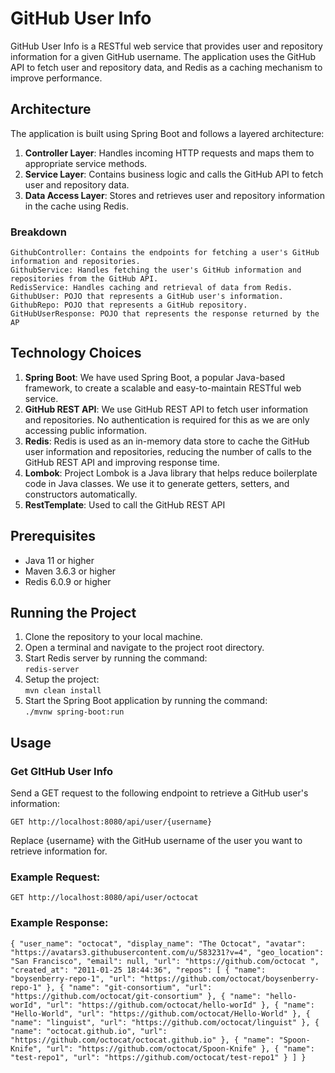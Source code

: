 # GitHub User Info

GitHub User Info is a RESTful web service that provides user and repository information for a given 
GitHub username. The application uses the GitHub API to fetch user and repository data, and 
Redis as a caching mechanism to improve performance.

## Architecture

The application is built using Spring Boot and follows a layered architecture:

1. **Controller Layer**: Handles incoming HTTP requests and maps them to appropriate service methods.
2. **Service Layer**: Contains business logic and calls the GitHub API to fetch user and repository data.
3. **Data Access Layer**: Stores and retrieves user and repository information in the cache using Redis.

### Breakdown

    GithubController: Contains the endpoints for fetching a user's GitHub information and repositories.
    GithubService: Handles fetching the user's GitHub information and repositories from the GitHub API.
    RedisService: Handles caching and retrieval of data from Redis.
    GithubUser: POJO that represents a GitHub user's information.
    GithubRepo: POJO that represents a GitHub repository.
    GitHubUserResponse: POJO that represents the response returned by the AP

## Technology Choices
1. **Spring Boot**: We have used Spring Boot, a popular Java-based framework, to create a scalable and easy-to-maintain RESTful web service.
2. **GitHub REST API**: We use GitHub REST API to fetch user information and repositories. No authentication is required for this as we are only accessing public information.
3. **Redis**: Redis is used as an in-memory data store to cache the GitHub user information and repositories, reducing the number of calls to the GitHub REST API and improving response time.
4. **Lombok**: Project Lombok is a Java library that helps reduce boilerplate code in Java classes. We use it to generate getters, setters, and constructors automatically.
5. **RestTemplate**: Used to call the GitHub REST API

## Prerequisites

- Java 11 or higher
- Maven 3.6.3 or higher
- Redis 6.0.9 or higher

## Running the Project

1. Clone the repository to your local machine.
2. Open a terminal and navigate to the project root directory.
3. Start Redis server by running the command:\
``redis-server``
4. Setup the project:\
``mvn clean install``
5. Start the Spring Boot application by running the command:\
``./mvnw spring-boot:run``

## Usage
### Get GItHub User Info
Send a GET request to the following endpoint to retrieve a GitHub user's information:

``GET http://localhost:8080/api/user/{username}``

Replace {username} with the GitHub username of the user you want to retrieve information for.

### Example Request: 
``GET http://localhost:8080/api/user/octocat``

### Example Response:
``{
"user_name": "octocat",
"display_name": "The Octocat",
"avatar": "https://avatars3.githubusercontent.com/u/583231?v=4",
"geo_location": "San Francisco",
"email": null,
"url": "https://github.com/octocat ",
"created_at": "2011-01-25 18:44:36",
"repos": [
{
"name": "boysenberry-repo-1",
"url": "https://github.com/octocat/boysenberry-repo-1"
},
{
"name": "git-consortium",
"url": "https://github.com/octocat/git-consortium"
},
{
"name": "hello-worId",
"url": "https://github.com/octocat/hello-worId"
},
{
"name": "Hello-World",
"url": "https://github.com/octocat/Hello-World"
},
{
"name": "linguist",
"url": "https://github.com/octocat/linguist"
},
{
"name": "octocat.github.io",
"url": "https://github.com/octocat/octocat.github.io"
},
{
"name": "Spoon-Knife",
"url": "https://github.com/octocat/Spoon-Knife"
},
{
"name": "test-repo1",
"url": "https://github.com/octocat/test-repo1"
}
]
}
``